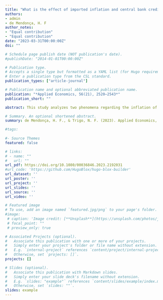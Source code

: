 ```yaml
---
title: "What is the effect of imported inflation and central bank credibility on the poor and rich?"
authors:
- admin
- de Mendonça, H. F
author_notes:
- "Equal contribution"
- "Equal contribution"
date: "2023-03-31T00:00:00Z"
doi: ""

# Schedule page publish date (NOT publication's date).
#publishDate: "2014-01-01T00:00:00Z"

# Publication type.
# Accepts a single type but formatted as a YAML list (for Hugo requirements).
# Enter a publication type from the CSL standard.
publication_types: ["article-journal"]

# Publication name and optional abbreviated publication name.
publication: "*Applied Economics, 56(21), 2520–2543*"
publication_short: ""

abstract: This study analyzes two phenomena regarding the inflation of the poor and rich. Firstly, considering that imported inflation is a source of inflation, we investigate whether the harmful effect of imported inflation is higher for the poor than the rich. Secondly, assuming that central bank credibility helps keep inflation under control and that the poor are more susceptible to the damaging effect of the inflation tax, we evaluate whether the credibility is more beneficial to the poor. Based on data from the Brazilian economy, the findings indicate a higher effect of imported inflation on food inflation and poor households. In contrast, central bank credibility effectively reduces inflation for the poor.

# Summary. An optional shortened abstract.
summary: de Mendonça, H. F., & Trigo, N. F. (2023). Applied Economics, 56(21), 2520–2543

#tags:
    
#- Source Themes
featured: false

# links:
# - name: ""
#   url: ""
url_pdf: https://doi.org/10.1080/00036846.2023.2192031
#url_code: 'https://github.com/HugoBlox/hugo-blox-builder'
url_dataset: ''
url_poster: ''
url_project: ''
url_slides: ''
url_source: ''
url_video: ''

# Featured image
# To use, add an image named `featured.jpg/png` to your page's folder. 
#image:
 # caption: 'Image credit: [**Unsplash**](https://unsplash.com/photos/jdD8gXaTZsc)'
 # focal_point: ""
 # preview_only: true

# Associated Projects (optional).
#   Associate this publication with one or more of your projects.
#   Simply enter your project's folder or file name without extension.
#   E.g. `internal-project` references `content/project/internal-project/index.md`.
#   Otherwise, set `projects: []`.
projects: []

# Slides (optional).
#   Associate this publication with Markdown slides.
#   Simply enter your slide deck's filename without extension.
#   E.g. `slides: "example"` references `content/slides/example/index.md`.
#   Otherwise, set `slides: ""`.
slides: example
---
```


